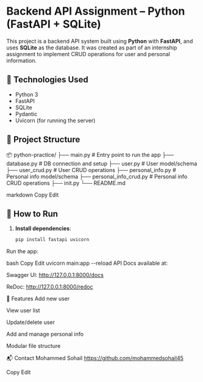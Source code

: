 # Backend API Assignment – Python (FastAPI + SQLite)

This project is a backend API system built using **Python** with **FastAPI**, and uses **SQLite** as the database. It was created as part of an internship assignment to implement CRUD operations for user and personal information.

## 🔧 Technologies Used

- Python 3
- FastAPI
- SQLite
- Pydantic
- Uvicorn (for running the server)

## 📁 Project Structure

📦 python-practice/
├── main.py # Entry point to run the app
├── database.py # DB connection and setup
├── user.py # User model/schema
├── user_crud.py # User CRUD operations
├── personal_info.py # Personal info model/schema
├── personal_info_crud.py # Personal info CRUD operations
├── init.py
└── README.md

markdown
Copy
Edit

## 🚀 How to Run

1. **Install dependencies**:
   ```bash
   pip install fastapi uvicorn
Run the app:

bash
Copy
Edit
uvicorn main:app --reload
API Docs available at:

Swagger UI: http://127.0.0.1:8000/docs

ReDoc: http://127.0.0.1:8000/redoc

📌 Features
Add new user

View user list

Update/delete user

Add and manage personal info

Modular file structure

📬 Contact
Mohammed Sohail
https://github.com/mohammedsohail45

Copy
Edit
